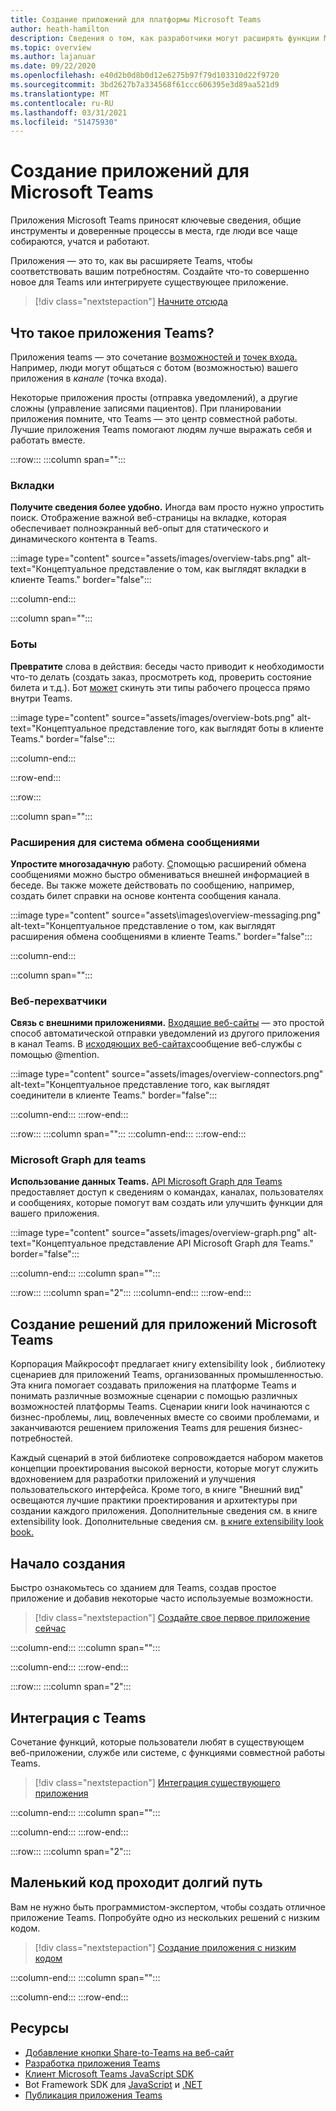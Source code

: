 ```yaml
---
title: Создание приложений для платформы Microsoft Teams
author: heath-hamilton
description: Сведения о том, как разработчики могут расширять функции Microsoft Teams с помощью настраиваемого приложения.
ms.topic: overview
ms.author: lajanuar
ms.date: 09/22/2020
ms.openlocfilehash: e40d2b0d8b0d12e6275b97f79d103310d22f9720
ms.sourcegitcommit: 3bd2627b7a334568f61ccc606395e3d89aa521d9
ms.translationtype: MT
ms.contentlocale: ru-RU
ms.lasthandoff: 03/31/2021
ms.locfileid: "51475930"
---
```

# <a name="build-apps-for-microsoft-teams"></a>Создание приложений для Microsoft Teams

Приложения Microsoft Teams приносят ключевые сведения, общие инструменты и доверенные процессы в места, где люди все чаще собираются, учатся и работают.

Приложения — это то, как вы расширяете Teams, чтобы соответствовать вашим потребностям. Создайте что-то совершенно новое для Teams или интегрируете существующее приложение.

> [!div class="nextstepaction"]
> [Начните отсюда](build-your-first-app/build-first-app-overview.md)

## <a name="what-are-teams-apps"></a>Что такое приложения Teams?

Приложения teams — это сочетание [возможностей и](concepts/capabilities-overview.md) [точек входа.](concepts/extensibility-points.md) Например, люди могут общаться с  ботом (возможностью) вашего приложения в *канале* (точка входа).

Некоторые приложения просты (отправка уведомлений), а другие сложны (управление записями пациентов). При планировании приложения помните, что Teams — это центр совместной работы. Лучшие приложения Teams помогают людям лучше выражать себя и работать вместе.

:::row:::
   :::column span="":::

### <a name="tabs"></a>Вкладки

**Получите сведения более удобно.** Иногда вам просто нужно упростить поиск. Отображение важной веб-страницы [](tabs/what-are-tabs.md)на вкладке, которая обеспечивает полноэкранный веб-опыт для статического и динамического контента в Teams.

:::image type="content" source="assets/images/overview-tabs.png" alt-text="Концептуальное представление о том, как выглядят вкладки в клиенте Teams." border="false":::

   :::column-end:::

   :::column span="":::

### <a name="bots"></a>Боты

**Превратите** слова в действия: беседы часто приводит к необходимости что-то делать (создать заказ, просмотреть код, проверить состояние билета и т.д.). Бот [может](bots/what-are-bots.md) скинуть эти типы рабочего процесса прямо внутри Teams.

:::image type="content" source="assets/images/overview-bots.png" alt-text="Концептуальное представление того, как выглядят боты в клиенте Teams." border="false":::

   :::column-end:::

:::row-end:::

:::row:::

   :::column span="":::

### <a name="messaging-extensions"></a>Расширения для система обмена сообщениями

**Упростите многозадачную** работу. [С](messaging-extensions/what-are-messaging-extensions.md)помощью расширений обмена сообщениями можно быстро обмениваться внешней информацией в беседе. Вы также можете действовать по сообщению, например, создать билет справки на основе контента сообщения канала.

:::image type="content" source="assets\images\overview-messaging.png" alt-text="Концептуальное представление о том, как выглядят расширения обмена сообщениями в клиенте Teams." border="false":::

   :::column-end:::

   :::column span="":::

### <a name="webhooks"></a>Веб-перехватчики

**Связь с внешними приложениями.** [Входящие веб-сайты](webhooks-and-connectors/what-are-webhooks-and-connectors.md#incoming-webhooks) — это простой способ автоматической отправки уведомлений из другого приложения в канал Teams. В [исходяющих веб-сайтах](webhooks-and-connectors/what-are-webhooks-and-connectors.md#outgoing-webhooks)сообщение веб-службы с помощью @mention.

:::image type="content" source="assets/images/overview-connectors.png" alt-text="Концептуальное представление того, как выглядят соединители в клиенте Teams." border="false":::

   :::column-end:::
:::row-end:::

:::row:::
   :::column span="":::
   :::column-end:::
:::row-end:::

### <a name="microsoft-graph-for-teams"></a>Microsoft Graph для teams

**Использование данных Teams.** [API Microsoft Graph для Teams](https://docs.microsoft.com/graph/teams-concept-overview) предоставляет доступ к сведениям о командах, каналах, пользователях и сообщениях, которые помогут вам создать или улучшить функции для вашего приложения.

:::image type="content" source="assets/images/overview-graph.png" alt-text="Концептуальное представление API Microsoft Graph для Teams." border="false":::

   :::column-end:::
   :::column span="":::

:::row:::
   :::column span="2":::
   :::column-end:::
:::row-end:::

## <a name="build-solutions-for-microsoft-teams-apps"></a>Создание решений для приложений Microsoft Teams
 
Корпорация Майкрософт предлагает книгу extensibility look , библиотеку сценариев для приложений Teams, организованных промышленностью. Эта книга помогает создавать приложения на платформе Teams и понимать различные возможные сценарии с помощью различных возможностей платформы Teams. Сценарии книги look начинаются с бизнес-проблемы, лиц, вовлеченных вместе со своими проблемами, и заканчиваются решением приложения Teams для решения бизнес-потребностей.

Каждый сценарий в этой библиотеке сопровождается набором макетов концепции проектирования высокой верности, которые могут служить вдохновением для разработки приложений и улучшения пользовательского интерфейса. Кроме того, в книге "Внешний вид" освещаются лучшие практики проектирования и архитектуры при создании каждого приложения. Дополнительные сведения см. в книге extensibility look. Дополнительные сведения см. [в книге extensibility look book.](https://adoption.microsoft.com/extensibility-look-book/scenarios/) 

## <a name="start-building"></a>Начало создания

Быстро ознакомьтесь со зданием для Teams, создав простое приложение и добавив некоторые часто используемые возможности.

> [!div class="nextstepaction"]
> [Создайте свое первое приложение сейчас](build-your-first-app/build-first-app-overview.md)

   :::column-end:::
   :::column span="":::

   :::column-end:::
:::row-end:::

:::row:::
   :::column span="2":::

## <a name="integrate-with-teams"></a>Интеграция с Teams

Сочетание функций, которые пользователи любят в существующем веб-приложении, службе или системе, с функциями совместной работы Teams.

> [!div class="nextstepaction"]
> [Интеграция существующего приложения](samples/integrating-web-apps.md)

   :::column-end:::
   :::column span="":::

   :::column-end:::
:::row-end:::

:::row:::
   :::column span="2":::

## <a name="a-little-code-goes-a-long-way"></a>Маленький код проходит долгий путь

Вам не нужно быть программистом-экспертом, чтобы создать отличное приложение Teams. Попробуйте одно из нескольких решений с низким кодом.

> [!div class="nextstepaction"]
> [Создание приложения с низким кодом](samples/teams-low-code-solutions.md)

   :::column-end:::
   :::column span="":::

   :::column-end:::
:::row-end:::

## <a name="resources"></a>Ресурсы

* [Добавление кнопки Share-to-Teams на веб-сайт](concepts/build-and-test/share-to-teams.md)
* [Разработка приложения Teams](concepts/design/design-teams-app-overview.md)
* [Клиент Microsoft Teams JavaScript SDK](https://docs.microsoft.com/javascript/api/@microsoft/teams-js/?view=msteams-client-js-latest&preserve-view=true)
* Bot Framework SDK для [JavaScript](https://github.com/Microsoft/botbuilder-js) и [.NET](https://github.com/Microsoft/botbuilder-dotnet/)
* [Публикация приложения Teams](concepts/deploy-and-publish/overview.md)
